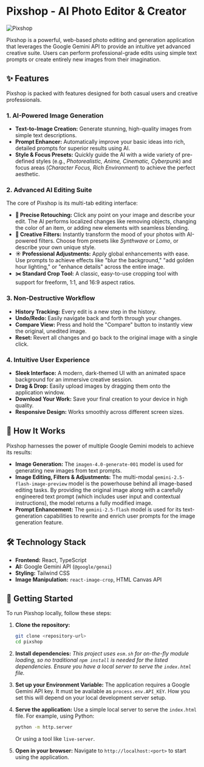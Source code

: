 # Pixshop - AI Photo Editor & Creator

![Pixshop](https://img.shields.io/badge/Pixshop-AI_Photo_Editor-blue?style=for-the-badge&logo=react)

Pixshop is a powerful, web-based photo editing and generation application that leverages the Google Gemini API to provide an intuitive yet advanced creative suite. Users can perform professional-grade edits using simple text prompts or create entirely new images from their imagination.

## ✨ Features

Pixshop is packed with features designed for both casual users and creative professionals.

### 1. AI-Powered Image Generation
- **Text-to-Image Creation:** Generate stunning, high-quality images from simple text descriptions.
- **Prompt Enhancer:** Automatically improve your basic ideas into rich, detailed prompts for superior results using AI.
- **Style & Focus Presets:** Quickly guide the AI with a wide variety of pre-defined styles (e.g., *Photorealistic, Anime, Cinematic, Cyberpunk*) and focus areas (*Character Focus, Rich Environment*) to achieve the perfect aesthetic.

### 2. Advanced AI Editing Suite
The core of Pixshop is its multi-tab editing interface:
- **📍 Precise Retouching:** Click any point on your image and describe your edit. The AI performs localized changes like removing objects, changing the color of an item, or adding new elements with seamless blending.
- **🎨 Creative Filters:** Instantly transform the mood of your photos with AI-powered filters. Choose from presets like *Synthwave* or *Lomo*, or describe your own unique style.
- **☀️ Professional Adjustments:** Apply global enhancements with ease. Use prompts to achieve effects like "blur the background," "add golden hour lighting," or "enhance details" across the entire image.
- **✂️ Standard Crop Tool:** A classic, easy-to-use cropping tool with support for freeform, 1:1, and 16:9 aspect ratios.

### 3. Non-Destructive Workflow
- **History Tracking:** Every edit is a new step in the history.
- **Undo/Redo:** Easily navigate back and forth through your changes.
- **Compare View:** Press and hold the "Compare" button to instantly view the original, unedited image.
- **Reset:** Revert all changes and go back to the original image with a single click.

### 4. Intuitive User Experience
- **Sleek Interface:** A modern, dark-themed UI with an animated space background for an immersive creative session.
- **Drag & Drop:** Easily upload images by dragging them onto the application window.
- **Download Your Work:** Save your final creation to your device in high quality.
- **Responsive Design:** Works smoothly across different screen sizes.

## 🤖 How It Works

Pixshop harnesses the power of multiple Google Gemini models to achieve its results:

- **Image Generation:** The `imagen-4.0-generate-001` model is used for generating new images from text prompts.
- **Image Editing, Filters & Adjustments:** The multi-modal `gemini-2.5-flash-image-preview` model is the powerhouse behind all image-based editing tasks. By providing the original image along with a carefully engineered text prompt (which includes user input and contextual instructions), the model returns a fully modified image.
- **Prompt Enhancement:** The `gemini-2.5-flash` model is used for its text-generation capabilities to rewrite and enrich user prompts for the image generation feature.

## 🛠️ Technology Stack

- **Frontend:** React, TypeScript
- **AI:** Google Gemini API (`@google/genai`)
- **Styling:** Tailwind CSS
- **Image Manipulation:** `react-image-crop`, HTML Canvas API

## 🚀 Getting Started

To run Pixshop locally, follow these steps:

1.  **Clone the repository:**
    ```bash
    git clone <repository-url>
    cd pixshop
    ```

2.  **Install dependencies:**
    *This project uses `esm.sh` for on-the-fly module loading, so no traditional `npm install` is needed for the listed dependencies. Ensure you have a local server to serve the `index.html` file.*

3.  **Set up your Environment Variable:**
    The application requires a Google Gemini API key. It must be available as `process.env.API_KEY`. How you set this will depend on your local development server setup.

4.  **Serve the application:**
    Use a simple local server to serve the `index.html` file. For example, using Python:
    ```bash
    python -m http.server
    ```
    Or using a tool like `live-server`.

5.  **Open in your browser:**
    Navigate to `http://localhost:<port>` to start using the application.

